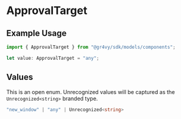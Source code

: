 # ApprovalTarget

## Example Usage

```typescript
import { ApprovalTarget } from "@gr4vy/sdk/models/components";

let value: ApprovalTarget = "any";
```

## Values

This is an open enum. Unrecognized values will be captured as the `Unrecognized<string>` branded type.

```typescript
"new_window" | "any" | Unrecognized<string>
```